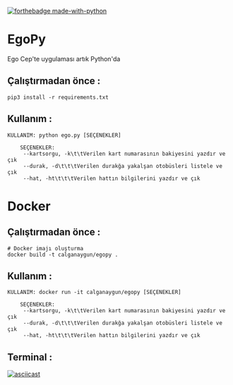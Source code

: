 [![forthebadge made-with-python](http://ForTheBadge.com/images/badges/made-with-python.svg)](https://www.python.org/)

# EgoPy
Ego Cep'te uygulaması artık Python'da

## Çalıştırmadan önce :
```
pip3 install -r requirements.txt
```

## Kullanım :
```
KULLANIM: python ego.py [SEÇENEKLER]

	SEÇENEKLER:
     --kartsorgu, -k\t\tVerilen kart numarasının bakiyesini yazdır ve çık
	 --durak, -d\t\t\tVerilen durakğa yakalşan otobüsleri listele ve çık
	 --hat, -ht\t\t\tVerilen hattın bilgilerini yazdır ve çık
```


# Docker

## Çalıştırmadan önce :
```
# Docker imajı oluşturma
docker build -t calganaygun/egopy .
```

## Kullanım :
```
KULLANIM: docker run -it calganaygun/egopy [SEÇENEKLER]

	SEÇENEKLER:
     --kartsorgu, -k\t\tVerilen kart numarasının bakiyesini yazdır ve çık
	 --durak, -d\t\t\tVerilen durakğa yakalşan otobüsleri listele ve çık
	 --hat, -ht\t\t\tVerilen hattın bilgilerini yazdır ve çık
```
## Terminal :

[![asciicast](https://asciinema.org/a/rjOAcF9vvHDamToVAYKiKo6uS.svg)](https://asciinema.org/a/rjOAcF9vvHDamToVAYKiKo6uS)

